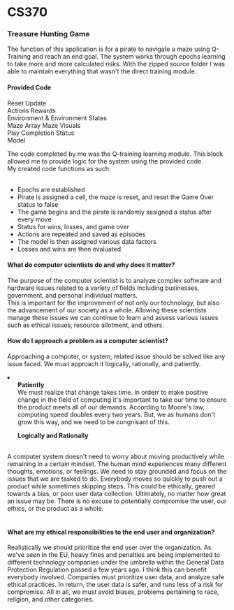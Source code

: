 # CS370
### Treasure Hunting Game

The function of this application is for a pirate to navigate a maze using Q-Training and reach an end goal. The system works through epochs learning to take more and more calculated risks.
With the zipped source folder I was able to maintain everything that wasn't the direct training module.

#### Provided Code
  Reset        Update</br>
  Actions      Rewards</br>
  Environment & Environment States</br>
  Maze Array   Maze Visuals</br>
  Play          Completion Status</br>
  Model

  The code completed by me was the Q-training learning module. This block allowed me to provide logic for the system using the provided code.</br>
  My created code functions as such:</br></br>
  <ul>
    <li>Epochs are established</li>
    <li>Pirate is assigned a cell, the maze is reset, and reset the Game Over status to false</li>
    <li>The game begins and the pirate is randomly assigned a status after every move</li>
      <li>Status for wins, losses, and game over</li>
    <li>Actions are repeated and saved as episodes</li>
    <li>The model is then assigned various data factors</li>
    <li>Losses and wins are then evaluated</li>
  </ul>

  #### What do computer scientists do and why does it matter?</br>
  The purpose of the computer scientist is to analyze complex software and hardware issues related to a variety of fields including businesses, government, and personal individual matters.</br>
  This is important for the improvement of not only our technology, but also the advancement of our society as a whole. Allowing these scientists manage these issues we can continue to learn and assess various issues such as ethical issues, resource allotment, and others.</br>
  
  #### How do I approach a problem as a computer scientist?
  Approaching a computer, or system, related issue should be solved like any issue faced. We must approach it logically, rationally, and patiently.</br>
  <li>
    <ul><b>Patiently</b></br>
    We must realize that change takes time. In orderr to make positive change in the field of computing it's important to take our time to ensure the product meets all of our demands. According to Moore's law, computing speed doubles every two years. But, we as humans don't grow this way, and we need to be congnisant of this.
    </ul>
    <ul><b>Logically and Rationally</b></ul></br>
    A computer system doesn't need to worry about moving productively while remaining in a certain mindset. The human mind experiences many different thoughts, emotions, or feelings. We need to stay grounded and focus on the issues that we are tasked to do. Everybody moves so quickly to push out a product while sometimes skipping steps. This could be ethically, geared towards a bias, or poor user data collection. Ultimately, no matter how great an issue may be. There is no excuse to potentially compromise the user, our ethics, or the product as a whole.
    </ul>
  </li></br>
  
  #### What are my ethical responsibilities to the end user and organization?
  Realistically we should prioritize the end user over the organization. As we've seen in the EU, heavy fines and penalties are being implemented to different technology companies under the umbrella within the General Data Protection Regulation passed a few years ago. I think this can benefit everybody involved. Companies must prioritize user data, and analyze safe ethical practices. In return, the user data is safer, and runs less of a risk for compromise. All in all, we must avoid biases, problems pertaining to race, religion, and other categories.
